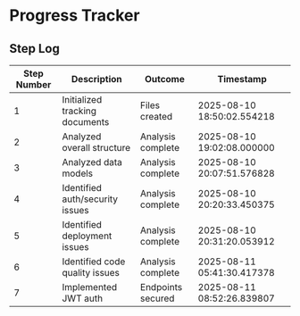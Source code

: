 # Progress Tracker

## Step Log

| Step Number | Description                       | Outcome                   | Timestamp                  |
|-------------|-----------------------------------|---------------------------|----------------------------|
| 1           | Initialized tracking documents    | Files created             | 2025-08-10 18:50:02.554218 |
| 2           | Analyzed overall structure        | Analysis complete         | 2025-08-10 19:02:08.000000 |
| 3           | Analyzed data models              | Analysis complete         | 2025-08-10 20:07:51.576828 |
| 4           | Identified auth/security issues   | Analysis complete         | 2025-08-10 20:20:33.450375 |
| 5           | Identified deployment issues      | Analysis complete         | 2025-08-10 20:31:20.053912 |
| 6           | Identified code quality issues    | Analysis complete         | 2025-08-11 05:41:30.417378 |
| 7           | Implemented JWT auth              | Endpoints secured         | 2025-08-11 08:52:26.839807 |

